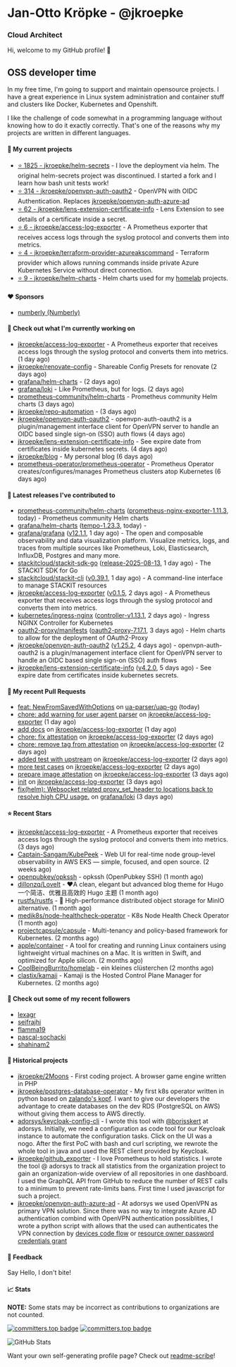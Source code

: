 # Jan-Otto Kröpke - @jkroepke
### Cloud Architect 

Hi, welcome to my GitHub profile! 👋

## OSS developer time
In my free time, I'm going to support and maintain opensource projects. I have a great experience in Linux system administration and container stuff and clusters like Docker, Kubernetes and Openshift.

I like the challenge of code somewhat in a programming language without knowing how to do it exactly correctly. That's one of the reasons why my projects are written in different languages.

#### 🌱 My current projects
- [⭐️ 1825 - jkroepke/helm-secrets](https://github.com/jkroepke/helm-secrets) - I love the deployment via helm. The original helm-secrets project was discontinued. I started a fork and I learn how bash unit tests work!
- [⭐️ 314 - jkroepke/openvpn-auth-oauth2](https://github.com/jkroepke/openvpn-auth-oauth2) - OpenVPN with OIDC Authentication. Replaces  [jkroepke/openvpn-auth-azure-ad](https://github.com/jkroepke/openvpn-auth-azure-ad) 
- [⭐️ 62 - jkroepke/lens-extension-certificate-info](https://github.com/jkroepke/lens-extension-certificate-info) - Lens Extension to see details of a certificate inside a secret.
- [⭐️ 6 - jkroepke/access-log-exporter](https://github.com/jkroepke/access-log-exporter) - A Prometheus exporter that receives access logs through the syslog protocol and converts them into metrics.
- [⭐️ 4 - jkroepke/terraform-provider-azureakscommand](https://github.com/jkroepke/terraform-provider-azureakscommand) - Terraform provider which allows running commands inside private Azure Kubernetes Service without direct connection.
- [⭐️ 9 - jkroepke/helm-charts](https://github.com/jkroepke/helm-charts) - Helm charts used for my [homelab](https://github.com/jkroepke/homelab) projects.

#### ❤️ Sponsors

- [numberly (Numberly)](https://github.com/numberly)


#### 👷 Check out what I'm currently working on

- [jkroepke/access-log-exporter](https://github.com/jkroepke/access-log-exporter) - A Prometheus exporter that receives access logs through the syslog protocol and converts them into metrics. (1 day ago)
- [jkroepke/renovate-config](https://github.com/jkroepke/renovate-config) - Shareable Config Presets for renovate (2 days ago)
- [grafana/helm-charts](https://github.com/grafana/helm-charts) -  (2 days ago)
- [grafana/loki](https://github.com/grafana/loki) - Like Prometheus, but for logs. (2 days ago)
- [prometheus-community/helm-charts](https://github.com/prometheus-community/helm-charts) - Prometheus community Helm charts (3 days ago)
- [jkroepke/repo-automation](https://github.com/jkroepke/repo-automation) -  (3 days ago)
- [jkroepke/openvpn-auth-oauth2](https://github.com/jkroepke/openvpn-auth-oauth2) - openvpn-auth-oauth2 is a plugin/management interface client for OpenVPN server to handle an OIDC based single sign-on (SSO) auth flows (4 days ago)
- [jkroepke/lens-extension-certificate-info](https://github.com/jkroepke/lens-extension-certificate-info) - See expire date from certificates inside kubernetes secrets. (4 days ago)
- [jkroepke/blog](https://github.com/jkroepke/blog) - My personal blog (6 days ago)
- [prometheus-operator/prometheus-operator](https://github.com/prometheus-operator/prometheus-operator) - Prometheus Operator creates/configures/manages Prometheus clusters atop Kubernetes (6 days ago)

#### 🔭 Latest releases I've contributed to

- [prometheus-community/helm-charts](https://github.com/prometheus-community/helm-charts) ([prometheus-nginx-exporter-1.11.3](https://github.com/prometheus-community/helm-charts/releases/tag/prometheus-nginx-exporter-1.11.3), today) - Prometheus community Helm charts
- [grafana/helm-charts](https://github.com/grafana/helm-charts) ([tempo-1.23.3](https://github.com/grafana/helm-charts/releases/tag/tempo-1.23.3), today) - 
- [grafana/grafana](https://github.com/grafana/grafana) ([v12.1.1](https://github.com/grafana/grafana/releases/tag/v12.1.1), 1 day ago) - The open and composable observability and data visualization platform. Visualize metrics, logs, and traces from multiple sources like Prometheus, Loki, Elasticsearch, InfluxDB, Postgres and many more. 
- [stackitcloud/stackit-sdk-go](https://github.com/stackitcloud/stackit-sdk-go) ([release-2025-08-13](https://github.com/stackitcloud/stackit-sdk-go/releases/tag/release-2025-08-13), 1 day ago) - The STACKIT SDK for Go
- [stackitcloud/stackit-cli](https://github.com/stackitcloud/stackit-cli) ([v0.39.1](https://github.com/stackitcloud/stackit-cli/releases/tag/v0.39.1), 1 day ago) - A command-line interface to manage STACKIT resources
- [jkroepke/access-log-exporter](https://github.com/jkroepke/access-log-exporter) ([v0.1.5](https://github.com/jkroepke/access-log-exporter/releases/tag/v0.1.5), 2 days ago) - A Prometheus exporter that receives access logs through the syslog protocol and converts them into metrics.
- [kubernetes/ingress-nginx](https://github.com/kubernetes/ingress-nginx) ([controller-v1.13.1](https://github.com/kubernetes/ingress-nginx/releases/tag/controller-v1.13.1), 2 days ago) - Ingress NGINX Controller for Kubernetes
- [oauth2-proxy/manifests](https://github.com/oauth2-proxy/manifests) ([oauth2-proxy-7.17.1](https://github.com/oauth2-proxy/manifests/releases/tag/oauth2-proxy-7.17.1), 3 days ago) - Helm charts to allow for the deployment of OAuth2-Proxy
- [jkroepke/openvpn-auth-oauth2](https://github.com/jkroepke/openvpn-auth-oauth2) ([v1.25.2](https://github.com/jkroepke/openvpn-auth-oauth2/releases/tag/v1.25.2), 4 days ago) - openvpn-auth-oauth2 is a plugin/management interface client for OpenVPN server to handle an OIDC based single sign-on (SSO) auth flows
- [jkroepke/lens-extension-certificate-info](https://github.com/jkroepke/lens-extension-certificate-info) ([v4.2.0](https://github.com/jkroepke/lens-extension-certificate-info/releases/tag/v4.2.0), 5 days ago) - See expire date from certificates inside kubernetes secrets.

#### 🔨 My recent Pull Requests

- [feat: NewFromSavedWithOptions](https://github.com/ua-parser/uap-go/pull/96) on [ua-parser/uap-go](https://github.com/ua-parser/uap-go) (today)
- [chore: add warning for user agent parser](https://github.com/jkroepke/access-log-exporter/pull/13) on [jkroepke/access-log-exporter](https://github.com/jkroepke/access-log-exporter) (1 day ago)
- [add docs](https://github.com/jkroepke/access-log-exporter/pull/12) on [jkroepke/access-log-exporter](https://github.com/jkroepke/access-log-exporter) (1 day ago)
- [chore: fix attestation](https://github.com/jkroepke/access-log-exporter/pull/11) on [jkroepke/access-log-exporter](https://github.com/jkroepke/access-log-exporter) (2 days ago)
- [chore: remove tag from attestation](https://github.com/jkroepke/access-log-exporter/pull/10) on [jkroepke/access-log-exporter](https://github.com/jkroepke/access-log-exporter) (2 days ago)
- [added test with upstream](https://github.com/jkroepke/access-log-exporter/pull/9) on [jkroepke/access-log-exporter](https://github.com/jkroepke/access-log-exporter) (2 days ago)
- [more test cases](https://github.com/jkroepke/access-log-exporter/pull/7) on [jkroepke/access-log-exporter](https://github.com/jkroepke/access-log-exporter) (2 days ago)
- [prepare image attestation](https://github.com/jkroepke/access-log-exporter/pull/3) on [jkroepke/access-log-exporter](https://github.com/jkroepke/access-log-exporter) (3 days ago)
- [init](https://github.com/jkroepke/access-log-exporter/pull/1) on [jkroepke/access-log-exporter](https://github.com/jkroepke/access-log-exporter) (3 days ago)
- [fix(helm): Websocket related proxy_set_header to locations back to resolve high CPU usage.](https://github.com/grafana/loki/pull/18800) on [grafana/loki](https://github.com/grafana/loki) (3 days ago)

#### ⭐ Recent Stars

- [jkroepke/access-log-exporter](https://github.com/jkroepke/access-log-exporter) - A Prometheus exporter that receives access logs through the syslog protocol and converts them into metrics. (3 days ago)
- [Captain-Sangam/KubePeek](https://github.com/Captain-Sangam/KubePeek) - Web UI for real-time node group-level observability in AWS EKS — simple, focused, and open source. (2 weeks ago)
- [openpubkey/opkssh](https://github.com/openpubkey/opkssh) - opkssh (OpenPubkey SSH) (1 month ago)
- [dillonzq/LoveIt](https://github.com/dillonzq/LoveIt) - ❤️A clean, elegant but advanced blog theme for Hugo 一个简洁、优雅且高效的 Hugo 主题 (1 month ago)
- [rustfs/rustfs](https://github.com/rustfs/rustfs) - 🚀 High-performance distributed object storage for MinIO  alternative. (1 month ago)
- [medik8s/node-healthcheck-operator](https://github.com/medik8s/node-healthcheck-operator) - K8s Node Health Check Operator (1 month ago)
- [projectcapsule/capsule](https://github.com/projectcapsule/capsule) - Multi-tenancy and policy-based framework for Kubernetes. (2 months ago)
- [apple/container](https://github.com/apple/container) - A tool for creating and running Linux containers using lightweight virtual machines on a Mac. It is written in Swift, and optimized for Apple silicon.  (2 months ago)
- [CoolBeingBurrito/homelab](https://github.com/CoolBeingBurrito/homelab) - ein kleines clüsterchen (2 months ago)
- [clastix/kamaji](https://github.com/clastix/kamaji) - Kamaji is the Hosted Control Plane Manager for Kubernetes. (2 months ago)

#### 👯 Check out some of my recent followers

- [lexagr](https://github.com/lexagr)
- [seifrajhi](https://github.com/seifrajhi)
- [flamma19](https://github.com/flamma19)
- [pascal-sochacki](https://github.com/pascal-sochacki)
- [shahinam2](https://github.com/shahinam2)

#### 📜 Historical projects
- [jkroepke/2Moons](https://github.com/jkroepke/2Moons) - First coding project. A browser game engine written in PHP
- [jkroepke/postgres-database-operator](https://github.com/jkroepke/postgres-database-operator) - My first k8s operator written in python based on [zalando's kopf](https://github.com/zalando-incubator/kopf). I want to give our developers the advantage to create databases on the dev RDS (PostgreSQL on AWS) without giving them access to AWS directly.
- [adorsys/keycloak-config-cli](https://github.com/adorsys/keycloak-config-cli) - I wrote this tool with [@borisskert](https://github.com/borisskert) at adorsys. Initially, we need a configuration as code tool for our Keycloak instance to automate the configuration tasks. Click on the UI was a nogo. After the first PoC with bash and curl scripting, we rewrote the whole tool in java and used the REST client provided by Keycloak.
- [jkroepke/github_exporter](https://github.com/jkroepke/github_exporter) - I love Prometheus to hold statistics. I wrote the tool @ adorsys to track all statistics from the organization project to gain an organization-wide overview of all repositories in one dashboard. I used the GraphQL API from GitHub to reduce the number of REST calls to a minimum to prevent rate-limits bans. First time I used javascript for such a project.
- [jkroepke/openvpn-auth-azure-ad](https://github.com/jkroepke/openvpn-auth-azure-ad) - At adorsys we used OpenVPN as primary VPN solution. Since there was no way to integrate Azure AD authentication combind with OpenVPN authentication possiblities, I wrote a python script with allows that the used can authenticates the VPN connection by [devices code flow](https://docs.microsoft.com/en-us/azure/active-directory/develop/v2-oauth2-device-code) or [resource owner password credentials grant](https://docs.microsoft.com/en-us/azure/active-directory/develop/v2-oauth-ropc)

#### 💬 Feedback

Say Hello, I don't bite!

#### 📈 Stats

**NOTE:** Some stats may be incorrect as contributions to organizations
are not counted.

[![committers.top badge](https://user-badge.committers.top/germany/jkroepke.svg)](https://user-badge.committers.top/germany/jkroepke)
[![committers.top badge](https://user-badge.committers.top/germany_public/jkroepke.svg)](https://user-badge.committers.top/germany_public/jkroepke)

![GitHub Stats](https://github-readme-stats.vercel.app/api?username=jkroepke&count_private=false&theme=tokyonight&show_icons=true)

Want your own self-generating profile page? Check out [readme-scribe](https://github.com/muesli/readme-scribe)!
